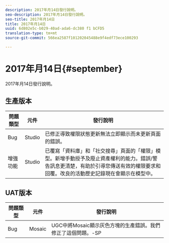 ```yaml
---
description: 2017年月14日發行說明。
seo-description: 2017年月14日發行說明。
seo-title: 2017年月14日
title: 2017年月14日
uuid: 6d802e5c-b029-40ad-ada6-dc380 f1 bCFD5
translation-type: tm+mt
source-git-commit: 566ea2587f101202045488e9f4edf73ece100293

---
```



# 2017年月14日{#september}

2017年月14日發行說明。

## 生產版本

| **問題類型** | **元件** | **發行說明** |
|---|---|---|
| Bug | Studio | 已修正導致權限狀態更新無法立即顯示而未更新頁面的錯誤。 |
| 增強功能 | Studio | 已覆寫「資料庫」和「社交搜尋」頁面的「權限」模型。新增手動授予及廢止資產權利的能力。錯誤/警告訊息更清楚，有助於引導您傳送有效的權限要求和回覆。改良的活動歷史記錄現在會顯示在模型中。 |

## UAT版本

| **問題類型** | **元件** | **發行說明** |
|---|---|---|
| Bug | Mosaic | UGC中將Mosaic顯示灰色方塊的生產錯誤。我們修正了這個問題。-SP |

